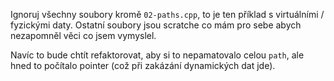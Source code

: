 Ignoruj všechny soubory kromě `02-paths.cpp`, to je ten příklad s virtuálními / fyzickými daty. Ostatní soubory jsou scratche co mám pro sebe abych nezapomněl věci co jsem vymyslel.

Navíc to bude chtít refaktorovat, aby si to nepamatovalo celou `path`, ale hned to počítalo pointer (což při zakázání dynamických dat jde).
